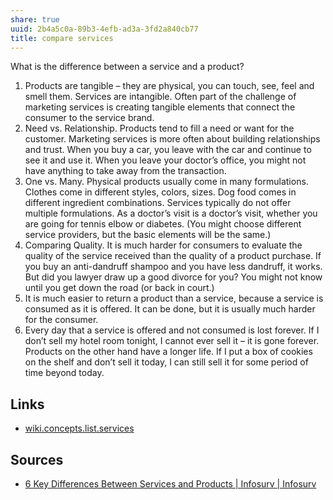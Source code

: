 ```yaml
---
share: true
uuid: 2b4a5c0a-89b3-4efb-ad3a-3fd2a840cb77
title: compare services
---
```

What is the difference between a service and a product?

1. Products are tangible – they are physical, you can touch, see, feel and smell them. Services are intangible. Often part of the challenge of marketing services is creating tangible elements that connect the consumer to the service brand.
2. Need vs. Relationship. Products tend to fill a need or want for the customer. Marketing services is more often about building relationships and trust. When you buy a car, you leave with the car and continue to see it and use it. When you leave your doctor’s office, you might not have anything to take away from the transaction.
3. One vs. Many. Physical products usually come in many formulations. Clothes come in different styles, colors, sizes. Dog food comes in different ingredient combinations. Services typically do not offer multiple formulations. As a doctor’s visit is a doctor’s visit, whether you are going for tennis elbow or diabetes. (You might choose different service providers, but the basic elements will be the same.)
4. Comparing Quality. It is much harder for consumers to evaluate the quality of the service received than the quality of a product purchase. If you buy an anti-dandruff shampoo and you have less dandruff, it works. But did you lawyer draw up a good divorce for you? You might not know until you get down the road (or back in court.)
5. It is much easier to return a product than a service, because a service is consumed as it is offered. It can be done, but it is usually much harder for the consumer.
6. Every day that a service is offered and not consumed is lost forever. If I don’t sell my hotel room tonight, I cannot ever sell it – it is gone forever. Products on the other hand have a longer life. If I put a box of cookies on the shelf and don’t sell it today, I can still sell it for some period of time beyond today.

## Links

* [wiki.concepts.list.services](../wiki.concepts.list.services)

## Sources

* [6 Key Differences Between Services and Products | Infosurv | Infosurv](https://www.infosurv.com/6-key-differences-between-marketing-services-and-products/)